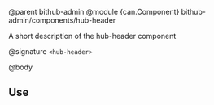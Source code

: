 @parent bithub-admin
@module {can.Component} bithub-admin/components/hub-header <hub-header>

A short description of the hub-header component

@signature `<hub-header>`

@body

## Use

